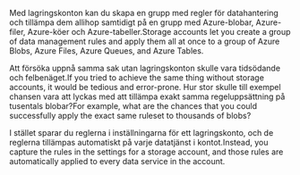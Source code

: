 <span data-ttu-id="1cca8-101">Med lagringskonton kan du skapa en grupp med regler för datahantering och tillämpa dem allihop samtidigt på en grupp med Azure-blobar, Azure-filer, Azure-köer och Azure-tabeller.</span><span class="sxs-lookup"><span data-stu-id="1cca8-101">Storage accounts let you create a group of data management rules and apply them all at once to a group of Azure Blobs, Azure Files, Azure Queues, and Azure Tables.</span></span> 

<span data-ttu-id="1cca8-102">Att försöka uppnå samma sak utan lagringskonton skulle vara tidsödande och felbenäget.</span><span class="sxs-lookup"><span data-stu-id="1cca8-102">If you tried to achieve the same thing without storage accounts, it would be tedious and error-prone.</span></span> <span data-ttu-id="1cca8-103">Hur stor skulle till exempel chansen vara att lyckas med att tillämpa exakt samma regeluppsättning på tusentals blobar?</span><span class="sxs-lookup"><span data-stu-id="1cca8-103">For example, what are the chances that you could successfully apply the exact same ruleset to thousands of blobs?</span></span>

<span data-ttu-id="1cca8-104">I stället sparar du reglerna i inställningarna för ett lagringskonto, och de reglerna tillämpas automatiskt på varje datatjänst i kontot.</span><span class="sxs-lookup"><span data-stu-id="1cca8-104">Instead, you capture the rules in the settings for a storage account, and those rules are automatically applied to every data service in the account.</span></span>